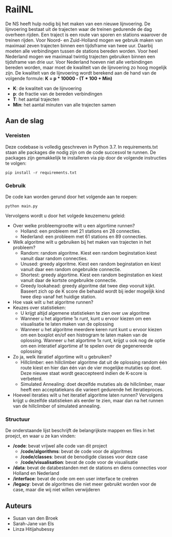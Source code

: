 # RailNL 
De NS heeft hulp nodig bij het maken van een nieuwe lijnvoering. De lijnvoering bestaat uit de trajecten waar de treinen gedurende de dag overheen rijden. Een traject is een route van sporen en stations waarover de treinen rijden. 
Voor Noord- en Zuid-Holland mogen we gebruik maken van maximaal zeven trajecten binnen een tijdsframe van twee uur. Daarbij moeten alle verbindingen tussen de stations bereden worden. 
Voor heel Nederland mogen we maximaal twintig trajecten gebruiken binnen een tijdsframe van drie uur. Voor Nederland hoeven niet alle verbindingen bereden worden, maar moet de kwaliteit van de lijnvoering zo hoog mogelijk zijn. 
De kwaliteit van de lijnvoering wordt berekend aan de hand van de volgende formule: 
**K = p * 10000 - (T * 100 + Min)**
- **K**: de kwaliteit van de lijnvoering 
- **p**: de fractie van de bereden verbindingen
- **T**: het aantal trajecten 
- **Min**: het aantal minuten van alle trajecten samen

## Aan de slag
### Vereisten
Deze codebase is volledig geschreven in Python 3.7. In requirements.txt staan alle packages die nodig zijn om de code succesvol te runnen. De packages zijn gemakkelijk te installeren via pip door de volgende instructies te volgen:

```
pip install -r requirements.txt
```
### Gebruik
De code kan worden gerund door het volgende aan te roepen:
```
python main.py
```
Vervolgens wordt u door het volgede keuzemenu geleid:
* Over welke probleemgrootte wilt u een algortime runnen?
  * Holland: een probleem met 21 stations en 28 connecties.
  * Nederland: een probleem met 61 stations en 89 connecties.
* Welk algoritme wilt u gebruiken bij het maken van trajecten in het probleem?
  * Random: random algoritme. Kiest een random beginstation kiest vanuit daar random connecties.
  * Unused: greedy algoritme. Kiest een random beginstation en kiest vanuit daar een random ongebruikte connectie.
  * Shortest: greedy algortime. Kiest een random beginstation en kiest vanuit daar de kortste ongebruikte connectie.
  * Greedy lookahead: greedy algoritme dat twee diep vooruit kijkt. Baseert zich op de K score die behaald wordt bij ieder mogelijk kind twee diep vanaf het huidige station.
* Hoe vaak wilt u het algoritme runnen?
* Keuzes over statistieken:
  * U krijgt altijd algemene statistieken te zien over uw algoritme
  * Wanneer u het algortime 1x runt, kunt u ervoor kiezen om een visualisatie te laten maken van de oplossing
  * Wanneer u het algoritme meerdere keren runt kunt u ervoor kiezen om een boxplot en/of een histrogram te laten maken van de oplossing.
Wanneer u het algortime 1x runt, krijgt u ook nog de optie om een interatief algortime af te spelen over de gegenereerde oplossing:
* Zo ja, welk iteratief algortime wilt u gebruiken?
  * Hillclimber: een hillclimber algoritme dat uit de oplossing random één route kiest en hier dan één van de vier mogelijke mutaties op doet. Deze nieuwe staat wordt geaccepteerd indien de K-score is verbeterd.
  * Simulated Annealing: doet dezelfde mutaties als de hillclimber, maar heeft een acceptatiekans die varieert gedurende het iteratieproces.
* Hoeveel iteraties wilt u het iteratief algoritme laten runnen?
Vervolgens krijgt u dezelfde statistieken als eerder te zien, maar dan na het runnen van de hillclimber of simulated annealing.

### Structuur
De onderstaande lijst beschrijft de belangrijkste mappen en files in het proejct, en waar u ze kan vinden:
- **/code**: bevat vrijwel alle code van dit project
    - **/code/algorithms**: bevat de code voor de algoritmes
    - **/code/classes**: bevat de benodigde classes voor deze case
    - **/code/visualisation**: bevat de code voor de visualisatie
- **/data**: bevat de databestanden met de stations en diens connecties voor Holland en Nederland
- **/interface**: bevat de code om een user interface te creëren
- **/legacy**: bevat de algoritmes die niet meer gebruikt worden voor de case, maar die wij niet willen verwijderen


## Auteurs
- Susan van den Broek
- Sarah-Jane van Els
- Linza Hitijahubessy
